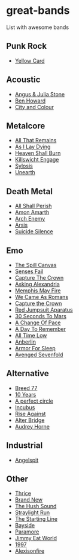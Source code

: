 great-bands
===========

List with awesome bands

Punk Rock
---------
* [Yellow Card](https://www.youtube.com/watch?v=X9fLbfzCqWw)

Acoustic
--------
* [Angus & Julia Stone](https://www.youtube.com/watch?v=oTbObag1r0I)
* [Ben Howard](https://www.youtube.com/watch?v=x8ccDb6n5Wg)
* [City and Colour](https://www.youtube.com/watch?v=AaYecSQlT84)

Metalcore
---------
* [All That Remains](https://www.youtube.com/watch?v=raRHUG0PkQU)
* [As I Lay Dying](https://www.youtube.com/watch?v=5SHFUSI0CBA)
* [Heaven Shall Burn](https://www.youtube.com/watch?v=ochrScjsc7Q)
* [Killswicht Engage](https://www.youtube.com/watch?v=OoQrwKJtv_c)
* [Sylosis](https://www.youtube.com/watch?v=qXdPoL1yQsA)
* [Unearth](https://www.youtube.com/watch?v=hYnz0U2RCDs)

Death Metal
-----------
* [All Shall Perish](https://www.youtube.com/watch?v=Hb0Qjw2eRtE)
* [Amon Amarth](https://www.youtube.com/watch?v=E72zNSW7ID8)
* [Arch Enemy](https://www.youtube.com/watch?v=fTTpb8t76yk)
* [Arsis](https://www.youtube.com/watch?v=X31pMcnqZMo)
* [Suicide Silence](https://www.youtube.com/watch?v=312Sb-2PovA)

Emo
---
* [The Spill Canvas]()
* [Senses Fail]()
* [Capture The Crown]()
* [Asking Alexandria]()
* [Memphis May Fire]()
* [We Came As Romans]()
* [Capture the Crown]()
* [Red Jumpsuit Aparatus]()
* [30 Seconds To Mars]()
* [A Change Of Pace]()
* [A Day To Remember]()
* [All Time Low]()
* [Anberlin]()
* [Armor For Sleep]()
* [Avenged Sevenfold]()

Alternative
-----------
* [Breed 77]()
* [10 Years]()
* [A perfect circle]()
* [Incubus]()
* [Rise Against]()
* [Alter Bridge]()
* [Audrey Horne]()

Industrial
----------
* [Angelspit]()

Other
-----
* [Thrice]()
* [Brand New]()
* [The Hush Sound]()
* [Straylight Run]()
* [The Starting Line]()
* [Bayside]()
* [Paramore]()
* [Jimmy Eat World]()
* [1997]()
* [Alexisonfire](https://www.youtube.com/watch?v=PPcds3jOhRQ)
